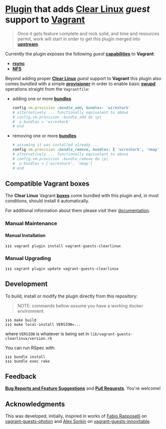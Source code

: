 # **[Plugin](http://docs.vagrantup.com/v2/plugins/index.html)** that adds **[Clear Linux](https://clearlinux.org)** *guest* support to **[Vagrant](http://www.vagrantup.com/)**

> Once it gets feature complete and rock solid, and time and resources permit, work will start in
> order to get this plugin merged into **[upstream](https://github.com/hashicorp/vagrant)**.

Currently the plugin exposes the following *guest*
**[capabilities](https://www.vagrantup.com/docs/plugins/guest-capabilities.html)** to **Vagrant**:
- **[rsync](https://www.vagrantup.com/docs/synced-folders/rsync.html)**
- **[NFS](https://www.vagrantup.com/docs/synced-folders/nfs.html)**

Beyond adding proper **[Clear Linux](https://clearlinux.org)** *guest* support to **Vagrant** this
plugin also comes bundled with a simple
**[provisioner](https://www.vagrantup.com/docs/provisioning/)** in order to enable basic
**[swupd](https://clearlinux.org/documentation/clear-linux/guides/maintenance/swupd-guide)**
operations straight from the `Vagrantfile`:

- adding one or more **[bundles](https://clearlinux.org/documentation/clear-linux/reference/bundles)**

  ```ruby
  config.vm.provision :bundle_add, bundles: 'wireshark'
  # alternatively ... functionally equivalent to above
  # config.vm.provision :bundle_add do |p|
  #  p.bundles = 'wireshark'
  # end
  ```

- removing one or more **[bundles](https://clearlinux.org/documentation/clear-linux/reference/bundles)**

  ```ruby
  # assuming it was installed already ...
  config.vm.provision :bundle_remove, bundles: [ 'wireshark', 'nmap' ]
  # alternatively ... functionally equivalent to above
  # config.vm.provision :bundle_remove do |p|
  #  p.bundles = ['wireshark', 'nmap']
  # end
  ```

## Compatible Vagrant boxes

The **Clear Linux** Vagrant **[boxes](https://app.vagrantup.com/AntonioMeireles/boxes/ClearLinux)** come
bundled with this plugin and, in most conditions, should install it automatically.

For additional information about them please visit their
[documentation](https://github.com/AntonioMeireles/ClearLinux-packer/blob/master/README.md).

### Manual Maintenance

#### Manual Installation

```shell
❯❯❯ vagrant plugin install vagrant-guests-clearlinux
```

### Manual Upgrading

```shell
❯❯❯ vagrant plugin update vagrant-guests-clearlinux
```

## Development

To build, install or modify the plugin directly from this repository:

> NOTE: commands bellow assume you have a working docker environment.

```shell
❯❯❯ make build
❯❯❯ make local-install VERSION=...
```

where `VERSION` is whatever is being set in `lib/vagrant-guests-clearlinux/version.rb`

You can run RSpec with:

```shell
❯❯❯ bundle install
❯❯❯ bundle exec rake
```

## Feedback

**[Bug Reports and Feature Suggestions](https://github.com/AntonioMeireles/vagrant-guests-clearlinux/issues)**
and **[Pull Requests](https://github.com/AntonioMeireles/vagrant-guests-clearlinux/pulls)**. You're welcome!

## Acknowledgments

This was developed,  initially, inspired in works of [Fabio Rapposelli](https://github.com/frapposelli)
on [vagrant-guests-photon](https://github.com/vmware/vagrant-guests-photon) and
[Alex Sorkin](https://github.com/alexsorkin) on
[vagrant-guests-innovitable](https://github.com/alexsorkin/vagrant-guests-innovitable).

